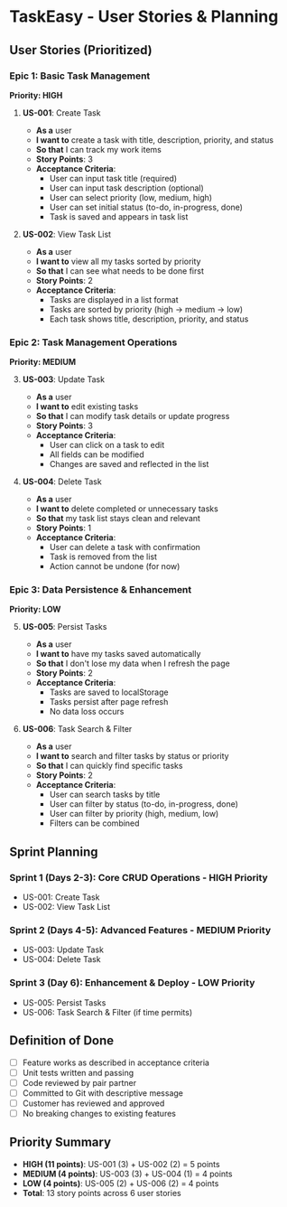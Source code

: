 # TaskEasy - User Stories & Planning

## User Stories (Prioritized)

### Epic 1: Basic Task Management
**Priority: HIGH**

1. **US-001**: Create Task
   - **As a** user
   - **I want to** create a task with title, description, priority, and status
   - **So that** I can track my work items
   - **Story Points**: 3
   - **Acceptance Criteria**:
     - User can input task title (required)
     - User can input task description (optional)
     - User can select priority (low, medium, high)
     - User can set initial status (to-do, in-progress, done)
     - Task is saved and appears in task list

2. **US-002**: View Task List
   - **As a** user
   - **I want to** view all my tasks sorted by priority
   - **So that** I can see what needs to be done first
   - **Story Points**: 2
   - **Acceptance Criteria**:
     - Tasks are displayed in a list format
     - Tasks are sorted by priority (high → medium → low)
     - Each task shows title, description, priority, and status

### Epic 2: Task Management Operations
**Priority: MEDIUM**

3. **US-003**: Update Task
   - **As a** user
   - **I want to** edit existing tasks
   - **So that** I can modify task details or update progress
   - **Story Points**: 3
   - **Acceptance Criteria**:
     - User can click on a task to edit
     - All fields can be modified
     - Changes are saved and reflected in the list

4. **US-004**: Delete Task
   - **As a** user
   - **I want to** delete completed or unnecessary tasks
   - **So that** my task list stays clean and relevant
   - **Story Points**: 1
   - **Acceptance Criteria**:
     - User can delete a task with confirmation
     - Task is removed from the list
     - Action cannot be undone (for now)

### Epic 3: Data Persistence & Enhancement
**Priority: LOW**

5. **US-005**: Persist Tasks
   - **As a** user
   - **I want to** have my tasks saved automatically
   - **So that** I don't lose my data when I refresh the page
   - **Story Points**: 2
   - **Acceptance Criteria**:
     - Tasks are saved to localStorage
     - Tasks persist after page refresh
     - No data loss occurs

6. **US-006**: Task Search & Filter
   - **As a** user
   - **I want to** search and filter tasks by status or priority
   - **So that** I can quickly find specific tasks
   - **Story Points**: 2
   - **Acceptance Criteria**:
     - User can search tasks by title
     - User can filter by status (to-do, in-progress, done)
     - User can filter by priority (high, medium, low)
     - Filters can be combined

## Sprint Planning

### Sprint 1 (Days 2-3): Core CRUD Operations - HIGH Priority
- US-001: Create Task
- US-002: View Task List

### Sprint 2 (Days 4-5): Advanced Features - MEDIUM Priority
- US-003: Update Task
- US-004: Delete Task

### Sprint 3 (Day 6): Enhancement & Deploy - LOW Priority
- US-005: Persist Tasks
- US-006: Task Search & Filter (if time permits)

## Definition of Done
- [ ] Feature works as described in acceptance criteria
- [ ] Unit tests written and passing
- [ ] Code reviewed by pair partner
- [ ] Committed to Git with descriptive message
- [ ] Customer has reviewed and approved
- [ ] No breaking changes to existing features

## Priority Summary
- **HIGH (11 points)**: US-001 (3) + US-002 (2) = 5 points
- **MEDIUM (4 points)**: US-003 (3) + US-004 (1) = 4 points  
- **LOW (4 points)**: US-005 (2) + US-006 (2) = 4 points
- **Total**: 13 story points across 6 user stories